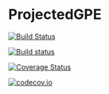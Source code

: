 # ProjectedGPE

[![Build Status](https://travis-ci.org/AshtonSBradley/ProjectedGPE.jl.svg?branch=master)](https://travis-ci.org/AshtonSBradley/ProjectedGPE.jl)

[![Build status](https://ci.appveyor.com/api/projects/status/wbkxvh42wk4xf3j3?svg=true)](https://ci.appveyor.com/project/AshtonSBradley/projectedgpe-jl)

[![Coverage Status](https://coveralls.io/repos/AshtonSBradley/ProjectedGPE.jl/badge.svg?branch=master&service=github)](https://coveralls.io/github/AshtonSBradley/ProjectedGPE.jl?branch=master)

[![codecov.io](http://codecov.io/github/AshtonSBradley/ProjectedGPE.jl/coverage.svg?branch=master)](http://codecov.io/github/AshtonSBradley/ProjectedGPE.jl?branch=master)
